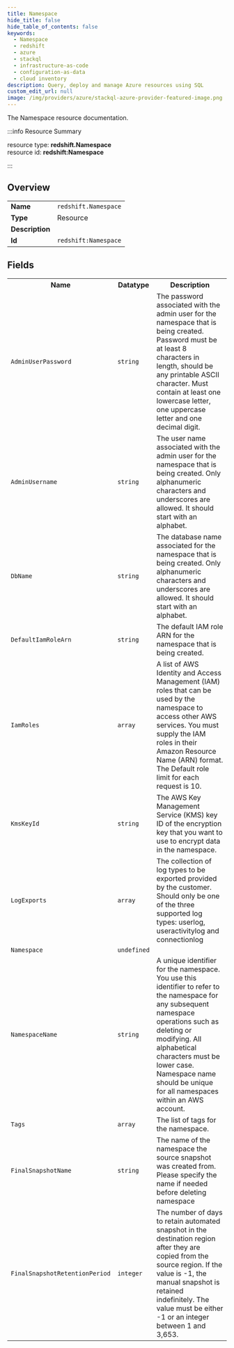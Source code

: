 ```yaml
---
title: Namespace
hide_title: false
hide_table_of_contents: false
keywords:
  - Namespace
  - redshift
  - azure
  - stackql
  - infrastructure-as-code
  - configuration-as-data
  - cloud inventory
description: Query, deploy and manage Azure resources using SQL
custom_edit_url: null
image: /img/providers/azure/stackql-azure-provider-featured-image.png
---
```

The Namespace resource documentation.

:::info Resource Summary

<div class="row">
<div class="providerDocColumn">
<span>resource type:&nbsp;<b>redshift.Namespace</b></span><br />
<span>resource id:&nbsp;<b>redshift:Namespace</b></span><br />
</div>
</div>

:::

## Overview
<table><tbody>
<tr><td><b>Name</b></td><td><code>redshift.Namespace</code></td></tr>
<tr><td><b>Type</b></td><td>Resource</td></tr>
<tr><td><b>Description</b></td><td></td></tr>
<tr><td><b>Id</b></td><td><code>redshift:Namespace</code></td></tr>
</tbody></table>

## Fields
<table><tbody>
<tr><th>Name</th><th>Datatype</th><th>Description</th></tr>
<tr><td><code>AdminUserPassword</code></td><td><code>string</code></td><td>The password associated with the admin user for the namespace that is being created. Password must be at least 8 characters in length, should be any printable ASCII character. Must contain at least one lowercase letter, one uppercase letter and one decimal digit.</td></tr><tr><td><code>AdminUsername</code></td><td><code>string</code></td><td>The user name associated with the admin user for the namespace that is being created. Only alphanumeric characters and underscores are allowed. It should start with an alphabet.</td></tr><tr><td><code>DbName</code></td><td><code>string</code></td><td>The database name associated for the namespace that is being created. Only alphanumeric characters and underscores are allowed. It should start with an alphabet.</td></tr><tr><td><code>DefaultIamRoleArn</code></td><td><code>string</code></td><td>The default IAM role ARN for the namespace that is being created.</td></tr><tr><td><code>IamRoles</code></td><td><code>array</code></td><td>A list of AWS Identity and Access Management (IAM) roles that can be used by the namespace to access other AWS services. You must supply the IAM roles in their Amazon Resource Name (ARN) format. The Default role limit for each request is 10.</td></tr><tr><td><code>KmsKeyId</code></td><td><code>string</code></td><td>The AWS Key Management Service (KMS) key ID of the encryption key that you want to use to encrypt data in the namespace.</td></tr><tr><td><code>LogExports</code></td><td><code>array</code></td><td>The collection of log types to be exported provided by the customer. Should only be one of the three supported log types: userlog, useractivitylog and connectionlog</td></tr><tr><td><code>Namespace</code></td><td><code>undefined</code></td><td></td></tr><tr><td><code>NamespaceName</code></td><td><code>string</code></td><td>A unique identifier for the namespace. You use this identifier to refer to the namespace for any subsequent namespace operations such as deleting or modifying. All alphabetical characters must be lower case. Namespace name should be unique for all namespaces within an AWS account.</td></tr><tr><td><code>Tags</code></td><td><code>array</code></td><td>The list of tags for the namespace.</td></tr><tr><td><code>FinalSnapshotName</code></td><td><code>string</code></td><td>The name of the namespace the source snapshot was created from. Please specify the name if needed before deleting namespace</td></tr><tr><td><code>FinalSnapshotRetentionPeriod</code></td><td><code>integer</code></td><td>The number of days to retain automated snapshot in the destination region after they are copied from the source region. If the value is -1, the manual snapshot is retained indefinitely. The value must be either -1 or an integer between 1 and 3,653.</td></tr>
</tbody></table>